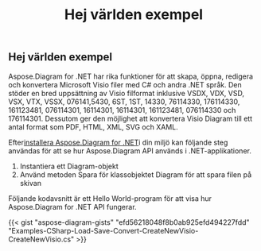 ﻿---
title: Hej världen exempel
type: docs
weight: 90
url: /sv/net/hello-world-example/
description: Den här sidan beskriver hur man skapar exempel på hej världen med Aspose.Diagram-biblioteket.
---
## **Hej världen exempel**
Aspose.Diagram for .NET har rika funktioner för att skapa, öppna, redigera och konvertera Microsoft Visio filer med C# och andra .NET språk. Den stöder en bred uppsättning av Visio filformat inklusive VSDX, VDX, VSD, VSX, VTX, VSSX, 076141,5430, 6ST, 1ST, 14330, 76114330, 176114330, 161123481, 076114301, 16114301, 16114301, 161123481, 076114330 och 176114301. Dessutom ger den möjlighet att konvertera Visio Diagram till ett antal format som PDF, HTML, XML, SVG och XAML.

Efter[installera Aspose.Diagram for .NET](/diagram/sv/net/installation/)i din miljö kan följande steg användas för att se hur Aspose.Diagram API används i .NET-applikationer.

1. Instantiera ett Diagram-objekt
1. Använd metoden Spara för klassobjektet Diagram för att spara filen på skivan

Följande kodavsnitt är ett Hello World-program för att visa hur Aspose.Diagram for .NET API fungerar.

{{< gist "aspose-diagram-gists" "efd56218048f8b0ab925efd494227fdd" "Examples-CSharp-Load-Save-Convert-CreateNewVisio-CreateNewVisio.cs" >}}




